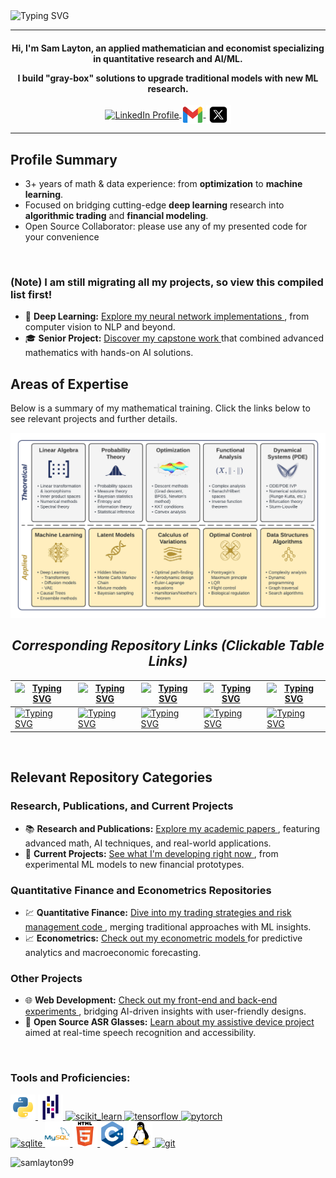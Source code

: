 <img src="https://readme-typing-svg.herokuapp.com?size=40&duration=4000&color=b39133&center=true&vCenter=true&width=1000&lines=Welcome+to+Sam+Layton's+GitHub!;AI+Researcher+%7C+Quant+Finance+Specialist" alt="Typing SVG">
<hr>
<h4 align="center">Hi, I'm Sam Layton, an applied mathematician and economist specializing in quantitative research and AI/ML.

I build "gray-box" solutions to upgrade traditional models with new ML research. </h4>

<p align="center">
  <a href="https://linkedin.com/in/sam-layton-ai/" target="_blank" rel="noopener noreferrer">
    <img align="center" src="https://raw.githubusercontent.com/rahuldkjain/github-profile-readme-generator/master/src/images/icons/Social/linked-in-alt.svg" alt="LinkedIn Profile" height="30" width="40" />
  </a>
  <a href="mailto:samlayton99@gmail.com" target="blank">
    <img align="center" src="./assets/gmail.png" alt="Gmail" height="30" width="35" />
  </a>
  <a href="https://x.com/samlayton99" target="blank">
    <img align="center" src="./assets/x-icon.png" alt="X (formerly Twitter)" height="30" width="40" />
  </a>
</p>
<hr>



<!-- An intro statement here. please update it to be actually interesting  -->
<h2 align="left">Profile Summary</h2>
<p>
    <ul>
        <li>3+ years of math & data experience: from <b>optimization</b> to <b>machine learning</b>.</li>
        <li>Focused on bridging cutting-edge <b>deep learning</b> research into <b>algorithmic trading</b> and <b>financial modeling</b>.</li>
        <li>Open Source Collaborator: please use any of my presented code for your convenience</li>
    </ul>
</p>
<br>

<!-- Deep Learning and Senior Projects -->
<h3 align="left">(Note) I am still migrating all my projects, so view this compiled list first!</h3>
<ul>
  <li>
    🧠 <b>Deep Learning:</b> 
    <a href="https://github.com/samlayton99?tab=repositories&q=topic:Deep-Learning&sort=stars" target="_blank">
      Explore my neural network implementations
    </a>, from computer vision to NLP and beyond.
  </li>
  <li>
    🎓 <b>Senior Project:</b> 
    <a href="https://github.com/samlayton99?tab=repositories&q=topic:Senior-Project&sort=stars" target="_blank">
      Discover my capstone work
    </a> that combined advanced mathematics with hands-on AI solutions.
  </li>
</ul>

<!-- Area of Expertise Section -->
<h2 align="left">Areas of Expertise</h2>
<p>
    Below is a summary of my mathematical training. Click the links below to see relevant projects and further details.
</p>



<!-- Center the Infographic Image -->
<p align="center">
  <img 
    src="https://github.com/samlayton99/samlayton99/raw/main/assets/experience.png"
    alt="Infographic"
  />
</p>


<!-- Corresponding Links section -->
<h2 align="center"><em>Corresponding Repository Links (Clickable Table Links)</em></h2>

<!-- Center the Table -->
<div align="center">

| <a href="https://github.com/samlayton99/samlayton99/blob/main/categories/linear_algebra/linear_algebra.md"><img src="https://readme-typing-svg.herokuapp.com?size=16&duration=0.01&pause=9999999999&color=FFFFFF&background=1E2D5C&center=true&vCenter=true&width=220&lines=Linear+Algebra" alt="Typing SVG" /></a> | <a href="https://github.com/samlayton99/samlayton99/blob/main/categories/probability_theory/probability_theory.md"><img src="https://readme-typing-svg.herokuapp.com?size=16&duration=0.01&pause=9999999999&color=FFFFFF&background=1E2D5C&center=true&vCenter=true&width=220&lines=Probability+Theory" alt="Typing SVG" /></a> | <a href="https://github.com/samlayton99/samlayton99/blob/main/categories/optimization/optimization.md"><img src="https://readme-typing-svg.herokuapp.com?size=16&duration=0.01&pause=9999999999&color=FFFFFF&background=1E2D5C&center=true&vCenter=true&width=220&lines=Optimization" alt="Typing SVG" /></a> | <a href="https://github.com/samlayton99/samlayton99/blob/main/categories/functional_analysis/functional_analysis.md"><img src="https://readme-typing-svg.herokuapp.com?size=16&duration=0.01&pause=9999999999&color=FFFFFF&background=1E2D5C&center=true&vCenter=true&width=220&lines=Functional+Analysis" alt="Typing SVG" /></a> | <a href="https://github.com/samlayton99/samlayton99/blob/main/categories/dynamical_systems/dynamical_systems.md"><img src="https://readme-typing-svg.herokuapp.com?size=16&duration=0.01&pause=9999999999&color=FFFFFF&background=1E2D5C&center=true&vCenter=true&width=220&lines=Dynamical+Systems" alt="Typing SVG" /></a> |
| --- | --- | --- | --- | --- |
| <a href="https://github.com/samlayton99/samlayton99/blob/main/categories/machine_learning/machine_learning.md"><img src="https://readme-typing-svg.herokuapp.com?size=16&duration=0.01&pause=9999999999&color=FFFFFF&background=B39133&center=true&vCenter=true&width=220&lines=Machine+Learning" alt="Typing SVG" /></a> | <a href="https://github.com/samlayton99/samlayton99/blob/main/categories/latent_models/latent_models.md"><img src="https://readme-typing-svg.herokuapp.com?size=16&duration=0.01&pause=9999999999&color=FFFFFF&background=B39133&center=true&vCenter=true&width=220&lines=Latent+Models" alt="Typing SVG" /></a> | <a href="https://github.com/samlayton99/samlayton99/blob/main/categories/calculus_of_variations/calculus_of_variations.md"><img src="https://readme-typing-svg.herokuapp.com?size=16&duration=0.01&pause=9999999999&color=FFFFFF&background=B39133&center=true&vCenter=true&width=220&lines=Calculus+of+Variations" alt="Typing SVG" /></a> | <a href="https://github.com/samlayton99/samlayton99/blob/main/categories/optimal_control/optimal_control.md"><img src="https://readme-typing-svg.herokuapp.com?size=16&duration=0.01&pause=9999999999&color=FFFFFF&background=B39133&center=true&vCenter=true&width=220&lines=Optimal+Control" alt="Typing SVG" /></a> | <a href="https://github.com/samlayton99/samlayton99/blob/main/categories/dsa/dsa.md"><img src="https://readme-typing-svg.herokuapp.com?size=16&duration=0.01&pause=9999999999&color=FFFFFF&background=B39133&center=true&vCenter=true&width=220&lines=DSA" alt="Typing SVG" /></a> |
</div>
<br>


<h2 align="left">Relevant Repository Categories</h3>

<!-- Research, Publications, and Current Projects -->
<h3 align="left">Research, Publications, and Current Projects</h3>
<ul>
  <li>
    📚 <b>Research and Publications:</b> 
    <a href="https://github.com/samlayton99?tab=repositories&q=topic:Research-Publications&sort=stars" target="_blank">
      Explore my academic papers
    </a>, featuring advanced math, AI techniques, and real-world applications.
  </li>
  <li>
    🔬 <b>Current Projects:</b> 
    <a href="https://github.com/samlayton99?tab=repositories&q=topic:Current-Projects&sort=stars" target="_blank">
      See what I'm developing right now
    </a>, from experimental ML models to new financial prototypes.
  </li>
</ul>

<!-- Quantitative Finance and Econometrics Repositories -->
<h3 align="left">Quantitative Finance and Econometrics Repositories</h3>
<ul>
  <li>
    💹 <b>Quantitative Finance:</b> 
    <a href="https://github.com/samlayton99?tab=repositories&q=topic:Quantitative-Finance&sort=stars" target="_blank">
      Dive into my trading strategies and risk management code
    </a>, merging traditional approaches with ML insights.
  </li>
  <li>
    📈 <b>Econometrics:</b> 
    <a href="https://github.com/samlayton99?tab=repositories&q=topic:Econometrics&sort=stars" target="_blank">
      Check out my econometric models
    </a> for predictive analytics and macroeconomic forecasting.
  </li>
</ul>


<!-- Other Projects -->
<h3 align="left">Other Projects</h3>
<ul>
  <li>
    🌐 <b>Web Development:</b> 
    <a href="https://github.com/samlayton99?tab=repositories&q=topic:Web-Development&sort=stars" target="_blank">
      Check out my front-end and back-end experiments
    </a>, bridging AI-driven insights with user-friendly designs.
  </li>
  <li>
    🥽 <b>Open Source ASR Glasses:</b> 
    <a href="https://github.com/samlayton99?tab=repositories&q=topic:Web-Development&sort=stars" target="_blank">
      Learn about my assistive device project
    </a> aimed at real-time speech recognition and accessibility.
  </li>
</ul>


<!-- Ending stuff showing skills, contact, etc. written here below -->
<br>

<h3 align="left">Tools and Proficiencies:</h3>
<p align="left">
<a href="https://www.python.org" target="_blank" rel="noreferrer"> <img src="https://raw.githubusercontent.com/devicons/devicon/master/icons/python/python-original.svg" alt="python" width="40" height="40"/> </a>
<a href="https://pandas.pydata.org/" target="_blank" rel="noreferrer"> <img src="https://raw.githubusercontent.com/devicons/devicon/2ae2a900d2f041da66e950e4d48052658d850630/icons/pandas/pandas-original.svg" alt="pandas" width="40" height="40"/> </a>
<a href="https://scikit-learn.org/" target="_blank" rel="noreferrer"> <img src="https://upload.wikimedia.org/wikipedia/commons/0/05/Scikit_learn_logo_small.svg" alt="scikit_learn" width="40" height="40"/> </a>
<a href="https://www.tensorflow.org" target="_blank" rel="noreferrer"> <img src="https://www.vectorlogo.zone/logos/tensorflow/tensorflow-icon.svg" alt="tensorflow" width="40" height="40"/> </a>
<a href="https://pytorch.org/" target="_blank" rel="noreferrer"> <img src="https://www.vectorlogo.zone/logos/pytorch/pytorch-icon.svg" alt="pytorch" width="40" height="40"/> </a>
<br>
<a href="https://www.sqlite.org/" target="_blank" rel="noreferrer"> <img src="https://www.vectorlogo.zone/logos/sqlite/sqlite-icon.svg" alt="sqlite" width="40" height="40"/> </a>
<a href="https://www.mysql.com/" target="_blank" rel="noreferrer"> <img src="https://raw.githubusercontent.com/devicons/devicon/master/icons/mysql/mysql-original-wordmark.svg" alt="mysql" width="40" height="40"/> </a>
<a href="https://www.w3.org/html/" target="_blank" rel="noreferrer"> <img src="https://raw.githubusercontent.com/devicons/devicon/master/icons/html5/html5-original-wordmark.svg" alt="html5" width="40" height="40"/> </a>
<a href="https://www.w3schools.com/cpp/" target="_blank" rel="noreferrer"> <img src="https://raw.githubusercontent.com/devicons/devicon/master/icons/cplusplus/cplusplus-original.svg" alt="cplusplus" width="40" height="40"/> </a>
<a href="https://www.linux.org/" target="_blank" rel="noreferrer"> <img src="https://raw.githubusercontent.com/devicons/devicon/master/icons/linux/linux-original.svg" alt="linux" width="40" height="40"/> </a>
<a href="https://git-scm.com/" target="_blank" rel="noreferrer"> <img src="https://www.vectorlogo.zone/logos/git-scm/git-scm-icon.svg" alt="git" width="40" height="40"/> </a>
</p>
<p align="left"> <img src="https://komarev.com/ghpvc/?username=samlayton99&label=Profile%20views&color=0e75b6&style=flat" alt="samlayton99" /> </p>


